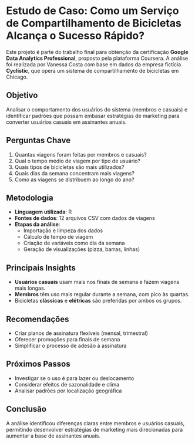 # Estudo de Caso: Como um Serviço de Compartilhamento de Bicicletas Alcança o Sucesso Rápido?

Este projeto é parte do trabalho final para obtenção da certificação **Google Data Analytics Professional**, proposto pela plataforma Coursera. A análise foi realizada por Vanessa Costa com base em dados da empresa fictícia **Cyclistic**, que opera um sistema de compartilhamento de bicicletas em Chicago.

## Objetivo

Analisar o comportamento dos usuários do sistema (membros e casuais) e identificar padrões que possam embasar estratégias de marketing para converter usuários casuais em assinantes anuais.

## Perguntas Chave

1. Quantas viagens foram feitas por membros e casuais?
2. Qual o tempo médio de viagem por tipo de usuário?
3. Quais tipos de bicicletas são mais utilizados?
4. Quais dias da semana concentram mais viagens?
5. Como as viagens se distribuem ao longo do ano?

## Metodologia

- **Linguagem utilizada**: R  
- **Fontes de dados**: 12 arquivos CSV com dados de viagens
- **Etapas da análise**:
  - Importação e limpeza dos dados
  - Cálculo de tempo de viagem
  - Criação de variáveis como dia da semana
  - Geração de visualizações (pizza, barras, linhas)

## Principais Insights

- **Usuários casuais** usam mais nos finais de semana e fazem viagens mais longas.
- **Membros** têm uso mais regular durante a semana, com pico às quartas.
- Bicicletas **clássicas** e **elétricas** são preferidas por ambos os grupos.

## Recomendações

- Criar planos de assinatura flexíveis (mensal, trimestral)
- Oferecer promoções para finais de semana
- Simplificar o processo de adesão à assinatura

## Próximos Passos

- Investigar se o uso é para lazer ou deslocamento
- Considerar efeitos de sazonalidade e clima
- Analisar padrões por localização geográfica

## Conclusão

A análise identificou diferenças claras entre membros e usuários casuais, permitindo desenvolver estratégias de marketing mais direcionadas para aumentar a base de assinantes anuais.
